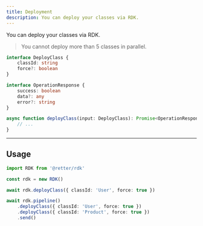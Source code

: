 ```yaml
---
title: Deployment
description: You can deploy your classes via RDK.
---
```


You can deploy your classes via RDK.

> You cannot deploy more than 5 classes in parallel.

```typescript
interface DeployClass {
    classId: string
    force?: boolean
}

interface OperationResponse {
    success: boolean
    data?: any
    error?: string
}

async function deployClass(input: DeployClass): Promise<OperationResponse | undefined> {
    // ...
}
```

---

## Usage

```typescript
import RDK from '@retter/rdk'

const rdk = new RDK()

await rdk.deployClass({ classId: 'User', force: true })

await rdk.pipeline()
    .deployClass({ classId: 'User', force: true })
    .deployClass({ classId: 'Product', force: true })
    .send()
```
